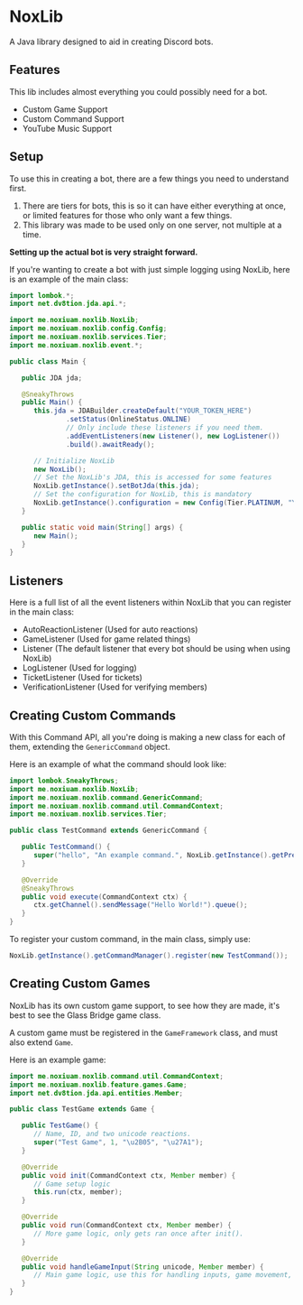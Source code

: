 # NoxLib

A Java library designed to aid in creating Discord bots.

## Features

This lib includes almost everything you could possibly need for a bot.

- Custom Game Support
- Custom Command Support
- YouTube Music Support

## Setup

To use this in creating a bot, there are a few things you need to understand first.

1. There are tiers for bots, this is so it can have either everything at once, or limited features for those who only
   want a few things.
2. This library was made to be used only on one server, not multiple at a time.

**Setting up the actual bot is very straight forward.**

If you're wanting to create a bot with just simple logging using NoxLib, here is an example of the main class:

```java
import lombok.*;
import net.dv8tion.jda.api.*;

import me.noxiuam.noxlib.NoxLib;
import me.noxiuam.noxlib.config.Config;
import me.noxiuam.noxlib.services.Tier;
import me.noxiuam.noxlib.event.*;

public class Main {

   public JDA jda;

   @SneakyThrows
   public Main() {
      this.jda = JDABuilder.createDefault("YOUR_TOKEN_HERE")
              .setStatus(OnlineStatus.ONLINE)
              // Only include these listeners if you need them.
              .addEventListeners(new Listener(), new LogListener())
              .build().awaitReady();

      // Initialize NoxLib
      new NoxLib();
      // Set the NoxLib's JDA, this is accessed for some features
      NoxLib.getInstance().setBotJda(this.jda);
      // Set the configuration for NoxLib, this is mandatory
      NoxLib.getInstance().configuration = new Config(Tier.PLATINUM, "YOUR_PREFIX", "YOUR_GUILD_ID", "YOUR_LOG_CHANNEL_ID");
   }

   public static void main(String[] args) {
      new Main();
   }
}
```

## Listeners

Here is a full list of all the event listeners within NoxLib that you can register in the main class:

- AutoReactionListener (Used for auto reactions)
- GameListener (Used for game related things)
- Listener (The default listener that every bot should be using when using NoxLib)
- LogListener (Used for logging)
- TicketListener (Used for tickets)
- VerificationListener (Used for verifying members)

## Creating Custom Commands

With this Command API, all you're doing is making a new class for each of them, extending the `GenericCommand` object.

Here is an example of what the command should look like:

```java
import lombok.SneakyThrows;
import me.noxiuam.noxlib.NoxLib;
import me.noxiuam.noxlib.command.GenericCommand;
import me.noxiuam.noxlib.command.util.CommandContext;
import me.noxiuam.noxlib.services.Tier;

public class TestCommand extends GenericCommand {

   public TestCommand() {
      super("hello", "An example command.", NoxLib.getInstance().getPrefix() + this.getName(), Tier.BRONZE);
   }

   @Override
   @SneakyThrows
   public void execute(CommandContext ctx) {
      ctx.getChannel().sendMessage("Hello World!").queue();
   }
}
```

To register your custom command, in the main class, simply use:
```java
NoxLib.getInstance().getCommandManager().register(new TestCommand());
```

## Creating Custom Games
NoxLib has its own custom game support, to see how they are made, it's best to see the Glass Bridge game class.

A custom game must be registered in the `GameFramework` class, and must also extend `Game`.

Here is an example game:

```java
import me.noxiuam.noxlib.command.util.CommandContext;
import me.noxiuam.noxlib.feature.games.Game;
import net.dv8tion.jda.api.entities.Member;

public class TestGame extends Game {

   public TestGame() {
      // Name, ID, and two unicode reactions.
      super("Test Game", 1, "\u2B05", "\u27A1");
   }

   @Override
   public void init(CommandContext ctx, Member member) {
      // Game setup logic
      this.run(ctx, member);
   }

   @Override
   public void run(CommandContext ctx, Member member) {
      // More game logic, only gets ran once after init().
   }

   @Override
   public void handleGameInput(String unicode, Member member) {
      // Main game logic, use this for handling inputs, game movement, etc.
   }
}
```
